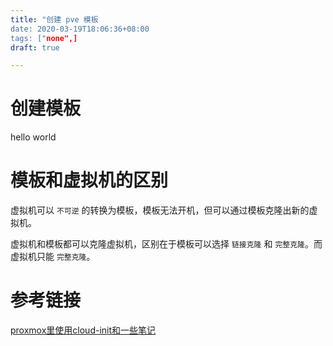 ```yaml
---
title: "创建 pve 模板
date: 2020-03-19T18:06:36+08:00
tags: ["none",]
draft: true 

---
```


# 创建模板

hello world

# 模板和虚拟机的区别

虚拟机可以 `不可逆` 的转换为模板，模板无法开机，但可以通过模板克隆出新的虚拟机。

虚拟机和模板都可以克隆虚拟机，区别在于模板可以选择 `链接克隆` 和 `完整克隆`。而虚拟机只能 `完整克隆`。

# 参考链接

[proxmox里使用cloud-init和一些笔记](https://zhangguanzhang.github.io/2019/01/22/proxmox-cloud-init/#%E5%AE%89%E8%A3%85%E5%AE%8Cproxmox%E7%9A%84%E4%B8%80%E4%BA%9B%E8%AE%BE%E7%BD%AE)